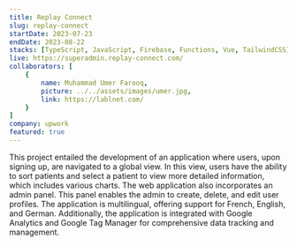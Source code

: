 ```yaml
---
title: Replay Connect
slug: replay-connect
startDate: 2023-07-23
endDate: 2023-08-22
stacks: [TypeScript, JavaScript, Firebase, Functions, Vue, TailwindCSS]
live: https://superadmin.replay-connect.com/
collaborators: [
    {
        name: Muhammad Umer Farooq,
        picture: ../../assets/images/umer.jpg,
        link: https://lablnet.com/
    }
]
company: upwork
featured: true
---
```


This project entailed the development of an application where users, upon signing up, are navigated to a global view. In this view, users have the ability to sort patients and select a patient to view more detailed information, which includes various charts. The web application also incorporates an admin panel. This panel enables the admin to create, delete, and edit user profiles. The application is multilingual, offering support for French, English, and German. Additionally, the application is integrated with Google Analytics and Google Tag Manager for comprehensive data tracking and management.
